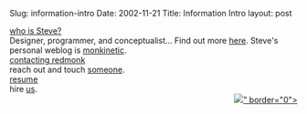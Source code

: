 Slug: information-intro
Date: 2002-11-21
Title: Information Intro
layout: post

<div class="subhead"><a href="&lt;!--#siteurl--&gt;information/index.html#about">who is Steve?</a></div>
Designer, programmer, and conceptualist... Find out more <a href="&lt;!--#siteurl--&gt;information/index.html#about">here</a>. Steve&#39;s personal weblog is <a href="&lt;!--#siteurl--&gt;monkinetic">monkinetic</a>.
<div class="subhead"><a href="&lt;!--#siteurl--&gt;information/index.html#contact">contacting redmonk</a></div>
reach out and touch <a href="&lt;!--#siteurl--&gt;information/index.html#contact">someone</a>.
<div class="subhead"><a href="&lt;!--#siteurl--&gt;information/resume.html">resume</a></div>
hire <a href="&lt;!--#siteurl--&gt;information/resume.html">us</a>.
<div align="right" class="image-row"><a href="&lt;!--#siteurl--&gt;information"><img --="--" information.gif"="information.gif&quot;" linkonly="true" msgnum="1577" src="&lt;!--#enclosure filename=" urlonly="true" />&quot; border=&quot;0&quot;&gt;</a></div>
